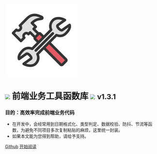![logo](./_images/icon.svg)

# <image src="./_images/cracker.svg" /> 前端业务工具函数库 <image src="./_images/cracker.svg" /> <small>v1.3.1</small>

### 目的：高效率完成前端业务代码

- 在开发中，会经常用到日期格式化、类型判定、数据校验、防抖、节流等函数，为避免不同项目多次复制粘贴的麻烦，这里统一封装。
- 如果本文能为您得到帮助，请给予支持。

[Github](https://github.com/Hyhello/utils)
[开始阅读](#hyhelloutils)
